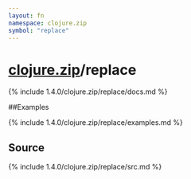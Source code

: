 ```yaml
---
layout: fn
namespace: clojure.zip
symbol: "replace"
---
```


# [clojure.zip](../)/replace

{% include 1.4.0/clojure.zip/replace/docs.md %}

##Examples

{% include 1.4.0/clojure.zip/replace/examples.md %}
## Source
{% include 1.4.0/clojure.zip/replace/src.md %}

